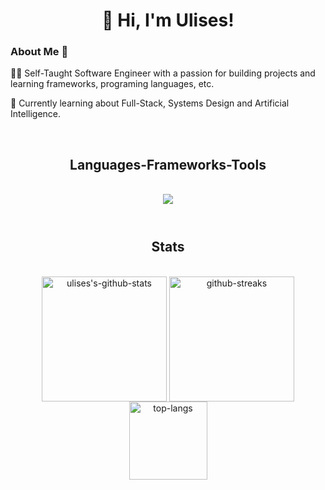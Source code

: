 <h1 align="center">👋 Hi, I'm Ulises!</h1> 

<h3>About Me 🚀</h3>
<p>👨‍💻 Self-Taught Software Engineer with a passion for building projects and learning frameworks, programing languages, etc.</p>
<p>📖 Currently learning about Full-Stack, Systems Design and Artificial Intelligence.</p> <br/>

<h2 align="center">Languages-Frameworks-Tools</h2>
<br/>
<div align="center">
  <img 
    src="https://skillicons.dev/icons?i=python,pytorch,java,git,github,vscode,linux,html,css,javascript,typescript,react,nodejs,c,vim,bash&perline=8"
  />
  <br />
</div>

<br />

#

<h2 align="center">Stats</h2>
<br>
<div align="center">
  <img 
    height=200
    align="center"
    src="https://github-readme-stats.vercel.app/api?username=ulises-gomez-dev&show_icons=true&theme=github_dark&rank_icon=github" 
    alt="ulises's-github-stats"  
  />
  <img
    height=200
    align="center"
    src="https://streak-stats.demolab.com?user=ulises-gomez-dev&theme=github-dark-blue"
    alt="github-streaks"
  />
  <br />
  <img
    height=125
    align="center"
    src="https://github-readme-stats.vercel.app/api/top-langs/?username=ulises-gomez-dev&layout=compact&theme=github_dark"
    alt="top-langs"
  />
</div>
<br/>

<!--
![Ulises's GitHub stats](https://github-readme-stats.vercel.app/api?username=ulises-gomez-dev&show_icons=true&theme=github_dark)
[![Top Langs](https://github-readme-stats.vercel.app/api/top-langs/?username=ulises-gomez-dev&layout=compact&theme=github_dark)](https://github.com/anuraghazra/github-readme-stats)
[![GitHub Streak](https://streak-stats.demolab.com?user=ulises-gomez-dev&theme=github-dark-blue)](https://git.io/streak-stats)
-->
